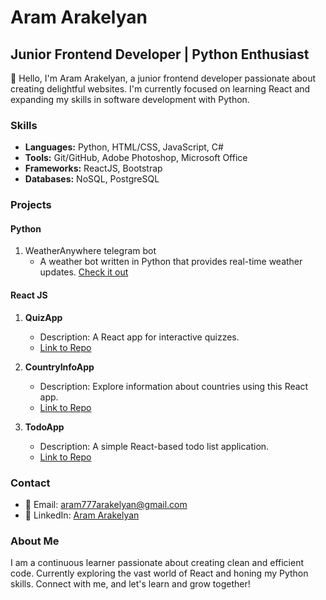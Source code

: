 <!---
AramArakelyan777/AramArakelyan777 is a ✨ special ✨ repository because its `README.md` (this file) appears on your GitHub profile.
You can click the Preview link to take a look at your changes.
--->
# Aram Arakelyan

## Junior Frontend Developer | Python Enthusiast

👋 Hello, I'm Aram Arakelyan, a junior frontend developer passionate about creating delightful websites. I'm currently focused on learning React and expanding my skills in software development with Python.

### Skills

- **Languages:** Python, HTML/CSS, JavaScript, C#
- **Tools:** Git/GitHub, Adobe Photoshop, Microsoft Office
- **Frameworks:** ReactJS, Bootstrap
- **Databases:** NoSQL, PostgreSQL

### Projects

#### Python
1. WeatherAnywhere telegram bot
   - A weather bot written in Python that provides real-time weather updates. [Check it out](https://github.com/AramArakelyan777/weather-telegram-bot)

#### React JS
1. **QuizApp**
   - Description: A React app for interactive quizzes.
   - [Link to Repo](https://github.com/AramArakelyan777/react-quiz)

2. **CountryInfoApp**
   - Description: Explore information about countries using this React app.
   - [Link to Repo](https://github.com/AramArakelyan777/country-info-app)

3. **TodoApp**
   - Description: A simple React-based todo list application.
   - [Link to Repo](https://github.com/AramArakelyan777/todos-app)

### Contact

- 📧 Email: aram777arakelyan@gmail.com
- 💼 LinkedIn: [Aram Arakelyan](https://www.linkedin.com/in/aram-arakelyan-632227282/)

### About Me

I am a continuous learner passionate about creating clean and efficient code. Currently exploring the vast world of React and honing my Python skills. Connect with me, and let's learn and grow together!

